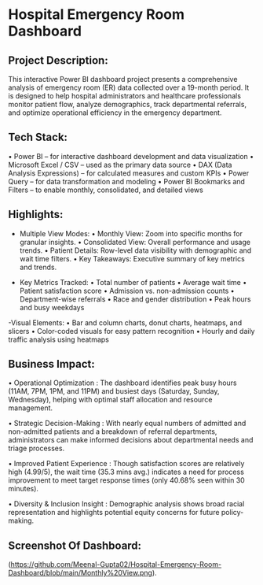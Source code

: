 # Hospital Emergency Room Dashboard 

## Project Description:
This interactive Power BI dashboard project presents a comprehensive analysis of emergency room (ER) data collected over a 19-month period. It is designed to help hospital administrators and healthcare professionals monitor patient flow, analyze demographics, track departmental referrals, and optimize operational efficiency in the emergency department.

## Tech Stack:
• 	Power BI – for interactive dashboard development and data visualization
• 	Microsoft Excel / CSV – used as the primary data source
•	DAX (Data Analysis Expressions) – for calculated measures and custom KPIs
•	Power Query – for data transformation and modeling
•	Power BI Bookmarks and Filters – to enable monthly, consolidated, and detailed views

## Highlights:
- Multiple View Modes:
•	Monthly View: Zoom into specific months for granular insights.
•	Consolidated View: Overall performance and usage trends.
•	Patient Details: Row-level data visibility with demographic and wait time filters.
•	Key Takeaways: Executive summary of key metrics and trends.

- Key Metrics Tracked:
•	Total number of patients
•	Average wait time
•	Patient satisfaction score
•	Admission vs. non-admission counts
•	Department-wise referrals
•	Race and gender distribution
•	Peak hours and busy weekdays

-Visual Elements:
•	Bar and column charts, donut charts, heatmaps, and slicers
•	Color-coded visuals for easy pattern recognition
•	Hourly and daily traffic analysis using heatmaps

## Business Impact:
• Operational Optimization : The dashboard identifies peak busy hours (11AM, 7PM, 1PM, and 11PM) and busiest days (Saturday, Sunday, Wednesday), helping with optimal staff allocation and resource management.

• Strategic Decision-Making : With nearly equal numbers of admitted and non-admitted patients and a breakdown of referral departments, administrators can make informed decisions about departmental needs and triage processes.

• Improved Patient Experience : Though satisfaction scores are relatively high (4.99/5), the wait time (35.3 mins avg.)  indicates a need for process improvement to meet target response times (only 40.68% seen within 30 minutes).

• Diversity & Inclusion Insight : Demographic analysis shows broad racial representation and highlights potential equity concerns for future policy-making.

## Screenshot Of Dashboard: 
(https://github.com/Meenal-Gupta02/Hospital-Emergency-Room-Dashboard/blob/main/Monthly%20View.png).



